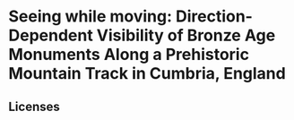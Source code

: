 # Seeing while moving: Direction-Dependent Visibility of Bronze Age Monuments Along a Prehistoric Mountain Track in Cumbria, England

Licenses
---------------
